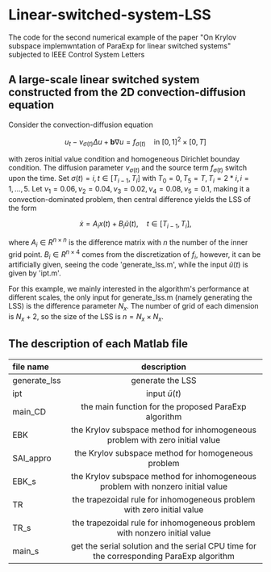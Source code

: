 # Linear-switched-system-LSS
The code for the second numerical example of the paper "On Krylov subspace implemwntation of ParaExp for linear switched systems" subjected to IEEE Control System Letters
## A large-scale linear switched system constructed from the 2D convection-diffusion equation
Consider the convection-diffusion equation

$$ u_t - \nu_{\sigma(t)}\Delta u + \boldsymbol{b} \nabla u=f_{\sigma(t)} \quad \text{in}\ [0,1]^2\times[0,T] $$

with zeros initial value condition and homogeneous Dirichlet bounday condition.
The diffusion parameter $\nu_{\sigma(t)}$ and the source term $f_{\sigma(t)}$ switch upon the time. Set $\sigma(t)=i, t\in[T_{i-1},T_i]$ with $T_0=0, T_5=T, T_i=2*i, i=1,\dots,5$. 
Let $\nu_1 = 0.06, \nu_2=0.04,\nu_3=0.02,\nu_4=0.08,\nu_5=0.1$, making it a convection-dominated problem, then central difference yields the LSS of the form

$$\dot{x} = A_ix(t)+B_i\tilde{u}(t), \quad t\in[T_{i-1},T_i],$$

where $A_i\in R^{n \times n}$ is the difference matrix with $n$ the number of the inner grid point. $B_i\in R^{n \times 4}$ comes from the discretization of $f_i$, however, it 
can be artificially given, seeing the code 'generate_lss.m', while the input $\tilde{u}(t)$ is given by 'ipt.m'.

For this example, we mainly interested in the algorithm's performance at different scales, the only input for generate_lss.m (namely generating the LSS) is the difference parameter
 $N_x$. The number of grid of each dimension is $N_x+2$, so the size of the LSS is $n=N_x \times N_x$.

 ## The description of each Matlab file
| file name | description |
| :-- | :--: |
| generate_lss | generate the LSS|
| ipt | input $\tilde{u}(t)$ |
| main_CD | the main function for the proposed ParaExp algorithm |
| EBK | the Krylov subspace method for inhomogeneous problem with zero initial value |
| SAI_appro | the Krylov subspace method for homogeneous problem |
| EBK_s | the Krylov subspace method for inhomogeneous problem with nonzero initial value|
| TR | the trapezoidal rule for inhomogeneous problem with zero initial value |
| TR_s | the trapezoidal rule for inhomogeneous problem with nonzero initial value |
| main_s | get the serial solution and the serial CPU time for the corresponding ParaExp algorithm |
 
 
